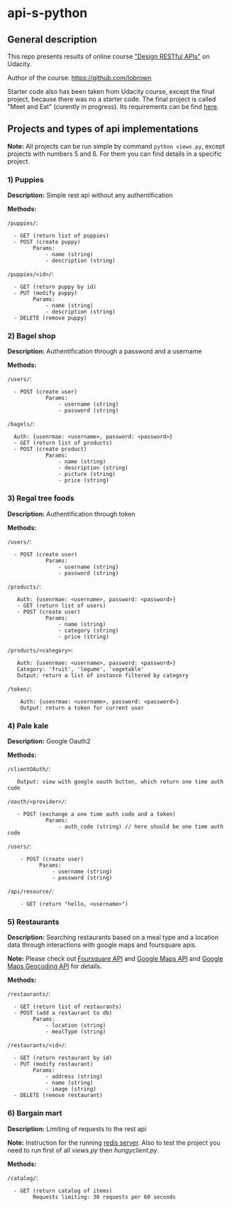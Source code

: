 # api-s-python
## General description
This repo presents results of online course ["Design RESTful APIs"] on Udacity.

Author of the course: https://github.com/lobrown


Starter code also has been taken from Udacity course, except the final project, because there was no a starter code. The final project is called "Meet and Eat" (curently in progress). Its requirements can be find [here].

## Projects and types of api implementations
**Note:** All projects can be run simple by command `python views.py`, except projects with numbers 5 and 6. For them you can find details in a specific project.

### 1) Puppies
**Description:** Simple rest api without any authentification

**Methods:**

  `/puppies/`: 

      - GET (return list of puppies)
      - POST (create puppy) 
            Params: 
                - name (string)
                - description (string)
                        
  `/puppies/<id>/`:
  
      - GET (return puppy by id)
      - PUT (modify puppy)
            Params: 
                - name (string)
                - description (string)
      - DELETE (remove puppy)

### 2) Bagel shop
**Description:** Authentification through a password and a username

**Methods:**
  
  `/users/`: 
          
      - POST (create user)
                Params: 
                    - username (string)
                    - password (string)
                        
  `/bagels/`: 
          
      Auth: {usenrmae: <username>, password: <password>}
      - GET (return list of products)
      - POST (create product)
                Params: 
                    - name (string)
                    - description (string)
                    - picture (string)
                    - price (string)

### 3) Regal tree foods
**Description:** Authentification through token 

**Methods:** 
  
  `/users/`: 
          
      - POST (create user)
                Params: 
                    - username (string)
                    - password (string)
                        
  `/products/`: 
           
       Auth: {usenrmae: <username>, password: <password>}
       - GET (return list of users)
       - POST (create user) 
                Params: 
                    - name (string)
                    - category (string)
                    - price (string)
                        
  `/products/<category>`: 
          
       Auth: {usenrmae: <username>, password: <password>}
       Category: 'fruit', 'legume', 'vegetable'
       Output: return a list of instance filtered by category
                        
  `/token/`: 
          
        Auth: {usenrmae: <username>, password: <password>}
        Output: return a token for current user


### 4) Pale kale
**Description:** Google Oauth2 

**Methods:** 

  `/clientOAuth/`: 
        
       Output: view with google oauth button, which return one time auth code 
                        
  `/oauth/<provider>/`: 
           
       - POST (exchange a one time auth code and a token) 
                Params: 
                    - auth_code (string) // here should be one time auth code 
                    
   `/users/`: 
          
        - POST (create user)
              Params: 
                  - username (string)
                  - password (string)
                  
   `/api/resource/`:
        
        - GET (return "hello, <username>")   

### 5) Restaurants
**Description:** Searching restaurants based on a meal type and a location data through interactions with google maps and foursquare apis.

**Note:** Please check out [Foursquare API] and [Google Maps API] and [Google Maps Geocoding API] for details.

**Methods:**

  `/restaurants/`: 

      - GET (return list of restaurants)
      - POST (add a restaurant to db) 
            Params: 
                - location (string)
                - mealType (string)
                        
  `/restaurants/<id>/`:
  
      - GET (return restaurant by id)
      - PUT (modify restaurant)
            Params: 
                - address (string)
                - name (string)
                - image (string)
      - DELETE (remove restaurant)

### 6) Bargain mart
**Description:** Limiting of requests to the rest api

**Note:** Instruction for the running [redis server]. Also to test the project you need to run first of all *views.py* then *hungyclient.py*.

**Methods:** 

  `/catalog/`:
        
      - GET (return catalog of items)
            Requests limiting: 30 requests per 60 seconds

[Google Maps Geocoding API]: https://developers.google.com/maps/documentation/geocoding/intro
[Google Maps API]: https://developers.google.com/maps/?hl=en
[Foursquare API]: https://developer.foursquare.com/docs/venues/venues
["Design RESTful APIs"]: https://www.udacity.com/course/designing-restful-apis--ud388
[here]: https://github.com/udacity/APIs/blob/master/Final%20Project/FinalProject.pdf
[redis server]: https://redis.io/topics/quickstart
